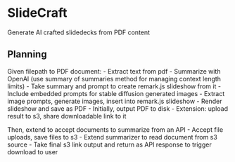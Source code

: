 # SlideCraft

Generate AI crafted slidedecks from PDF content


## Planning

Given filepath to PDF document:
    - Extract text from pdf
    - Summarize with OpenAI (use summary of summaries method for managing context length
      limits)
    - Take summary and prompt to create remark.js slideshow from it
        - Include embedded prompts for stable diffusion generated images
        - Extract image prompts, generate images, insert into remark.js slideshow
    - Render slideshow and save as PDF
    - Initially, output PDF to disk
        - Extension: upload result to s3, share downloadable link to it

Then, extend to accept documents to summarize from an API
    - Accept file uploads, save files to s3
    - Extend summarizer to read document from s3 source
    - Take final s3 link output and return as API response to trigger download to
      user

